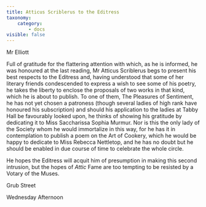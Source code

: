 ```yaml
---
title: Atticus Scriblerus to the Editress
taxonomy:
    category:
        - docs
visible: false
---
```


<div class="author">Mr Elliott</div>

Full of gratitude for the flattering attention with which, as he is informed, he was honoured at the last reading, Mr Atticus Scriblerus begs to present his best respects to the Editress and, having understood that some of her literary friends condescended to express a wish to see some of his poetry, he takes the liberty to enclose the proposals of two works in that kind, which he is about to publish. To one of them, The Pleasures of Sentiment, he has not yet chosen a patroness (though several ladies of high rank have honoured his subscription) and should his application to the ladies at Tabby Hall be favourably looked upon, he thinks of showing his gratitude by dedicating it to Miss Saccharissa Sophia Murmur. Nor is this the only lady of the Society whom he would immortalize in this way, for he has it in contemplation to publish a poem on the Art of Cookery, which he would be happy to dedicate to Miss Rebecca Nettletop, and he has no doubt but he should be enabled in due course of time to celebrate the whole circle.

He hopes the Editress will acquit him of presumption in making this second intrusion, but the hopes of *Attic* Fame are too tempting to be resisted by a Votary of the Muses.

Grub Street

Wednesday Afternoon